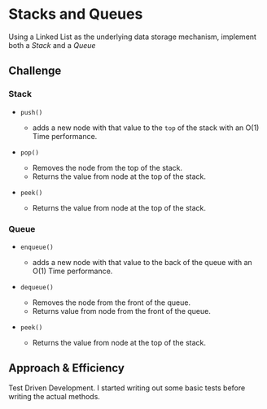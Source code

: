 # Stacks and Queues

Using a Linked List as the underlying data storage mechanism, implement both a _Stack_ and a _Queue_

## Challenge

<!-- Description of the challenge -->

### Stack

- `push()`

  - adds a new node with that value to the `top` of the stack with an O(1) Time performance.

- `pop()`

  - Removes the node from the top of the stack.
  - Returns the value from node at the top of the stack.

- `peek()`
  - Returns the value from node at the top of the stack.

### Queue

- `enqueue()`

  - adds a new node with that value to the back of the queue with an O(1) Time performance.

- `dequeue()`

  - Removes the node from the front of the queue.
  - Returns value from node from the front of the queue.

- `peek()`
  - Returns the value from node at the top of the stack.

## Approach & Efficiency

Test Driven Development. I started writing out some basic tests before writing the actual methods.

<!-- ## API -->

<!-- Description of each method publicly available to your Stack and Queue-->
